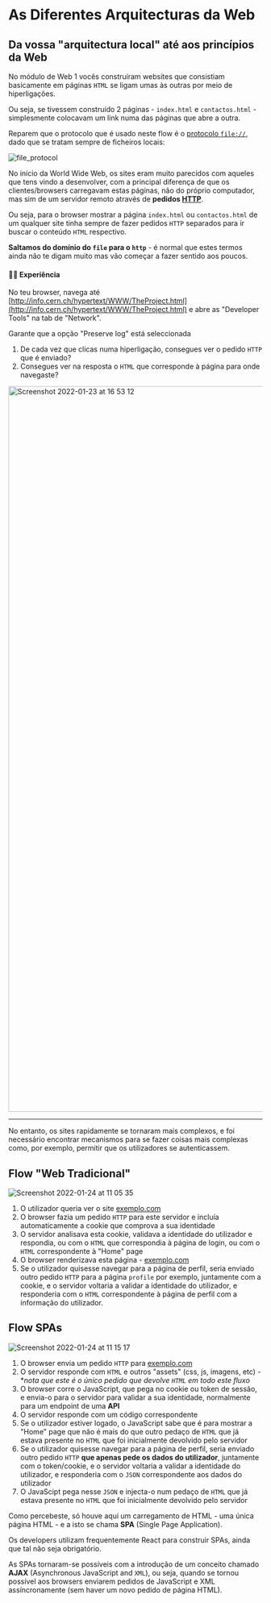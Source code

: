 # As Diferentes Arquitecturas da Web

## Da vossa "arquitectura local" até aos princípios da Web

No módulo de Web 1 vocês construíram websites que consistiam basicamente em páginas `HTML` se ligam umas às outras por meio de hiperligações.

Ou seja, se tivessem construído 2 páginas - `index.html` e `contactos.html` - simplesmente colocavam um link numa das páginas que abre a outra.

Reparem que o protocolo que é usado neste flow é o [protocolo `file://`](https://en.wikipedia.org/wiki/File_URI_scheme), dado que se tratam sempre de ficheiros locais:

![file_protocol](https://user-images.githubusercontent.com/39055313/150689551-0af917d8-8517-4ef5-8a73-a105fdbc2c02.gif)

No início da World Wide Web, os sites eram muito parecidos com aqueles que tens vindo a desenvolver, com a principal diferença de que os clientes/browsers carregavam estas páginas, não do próprio computador, mas sim de um servidor remoto através de **pedidos [HTTP](https://developer.mozilla.org/pt-BR/docs/Web/HTTP)**.

Ou seja, para o browser mostrar a página `index.html` ou `contactos.html` de um qualquer site tinha sempre de fazer pedidos `HTTP` separados para ir buscar o conteúdo `HTML` respectivo.

**Saltamos do domínio do `file` para o `http`** - é normal que estes termos ainda não te digam muito mas vão começar a fazer sentido aos poucos.

#### 🧑‍🔬 Experiência

No teu browser, navega até [http://info.cern.ch/hypertext/WWW/TheProject.html](http://info.cern.ch/hypertext/WWW/TheProject.html) e abre as "Developer Tools" na tab de "Network".

Garante que a opção "Preserve log" está seleccionada

1. De cada vez que clicas numa hiperligação, consegues ver o pedido `HTTP` que é enviado? 
2. Consegues ver na resposta o `HTML` que corresponde à página para onde navegaste?

<img width="1440" alt="Screenshot 2022-01-23 at 16 53 12" src="https://user-images.githubusercontent.com/39055313/150689148-d052756c-e5a6-4a14-ab72-c5a8b47baa71.png">

-----

No entanto, os sites rapidamente se tornaram mais complexos, e foi necessário encontrar mecanismos para se fazer coisas mais complexas como, por exemplo, permitir que os utilizadores se autenticassem.

## Flow "Web Tradicional"

![Screenshot 2022-01-24 at 11 05 35](https://user-images.githubusercontent.com/39055313/150771791-5c40ea3a-91f4-4b5e-b84b-1df615f44b9b.png)

1. O utilizador queria ver o site [exemplo.com](http://exemplo.com)
2. O browser fazia um pedido `HTTP` para este servidor e incluía automaticamente a cookie que comprova a sua identidade
3. O servidor analisava esta cookie, validava a identidade do utilizador e respondia, ou com o `HTML` que correspondia à página de login, ou com o `HTML` correspondente à "Home" page
4. O browser renderizava esta página - [exemplo.com](http://exemplo.com)
5. Se o utilizador quisesse navegar para a página de perfil, seria enviado outro pedido `HTTP` para a página `profile` por exemplo, juntamente com a cookie, e o servidor voltaria a validar a identidade do utilizador, e responderia com o `HTML` correspondente à página de perfil com a informação do utilizador.

## Flow SPAs

![Screenshot 2022-01-24 at 11 15 17](https://user-images.githubusercontent.com/39055313/150773076-4443a77d-adbf-40bf-bfbe-5d63d0f86164.png)

1. O browser envia um pedido `HTTP` para [exemplo.com](http://exemplo.com)
2. O servidor responde com `HTML` e outros "assets" (css, js, imagens, etc) - **nota que este é o único pedido que devolve `HTML` em todo este fluxo*
3. O browser corre o JavaScript, que pega no cookie ou token de sessão, e envia-o para o servidor para validar a sua identidade, normalmente para um endpoint de uma **API**
4. O servidor responde com um código correspondente
5. Se o utilizador estiver logado, o JavaScript sabe que é para mostrar a "Home" page que não é mais do que outro pedaço de `HTML` que já estava presente no `HTML` que foi inicialmente devolvido pelo servidor
6. Se o utilizador quisesse navegar para a página de perfil, seria enviado outro pedido `HTTP` **que apenas pede os dados do utilizador**, juntamente com o token/cookie, e o servidor voltaria a validar a identidade do utilizador, e responderia com o `JSON` correspondente aos dados do utilizador
7. O JavaScipt pega nesse `JSON` e injecta-o num pedaço de `HTML` que já estava presente no `HTML` que foi inicialmente devolvido pelo servidor

Como percebeste, só houve aqui um carregamento de HTML - uma única página HTML - e a isto se chama **SPA** (Single Page Application).

Os developers utilizam frequentemente React para construir SPAs, ainda que tal não seja obrigatório.

As SPAs tornaram-se possíveis com a introdução de um conceito chamado **AJAX** (Asynchronous JavaScript and `XML`), ou seja, quando se tornou possível aos browsers enviarem pedidos de JavaScript e XML assíncronamente (sem haver um novo pedido de página HTML).
